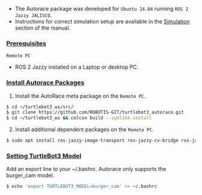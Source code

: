 <!-- ## Getting Started -->
- The Autorace package was developed for `Ubuntu 24.04` running `ROS 2 Jazzy JALISCO`.
- Instructions for correct simulation setup are available in the [Simulation](/docs/en/platform/turtlebot3/simulation/) section of the manual.

### [Prerequisites](#prerequisites)

`Remote PC`

- ROS 2 Jazzy installed on a Laptop or desktop PC.

### [Install Autorace Packages](#install-autorace-packages)

1. Install the AutoRace meta package on the `Remote PC`.
```bash
$ cd ~/turtlebot3_ws/src/
$ git clone https://github.com/ROBOTIS-GIT/turtlebot3_autorace.git
$ cd ~/turtlebot3_ws && colcon build --symlink-install
```

2. Install additional dependent packages on the `Remote PC`.
```bash
$ sudo apt install ros-jazzy-image-transport ros-jazzy-cv-bridge ros-jazzy-vision-opencv python3-opencv libopencv-dev ros-jazzy-image-pipeline
```

### [Setting TurtleBot3 Model](#setting-turtlebot3-model)
Add an export line to your ~/.bashrc. Autorace only supports the burger_cam model.
``` bash
$ echo 'export TURTLEBOT3_MODEL=burger_cam' >> ~/.bashrc
```
